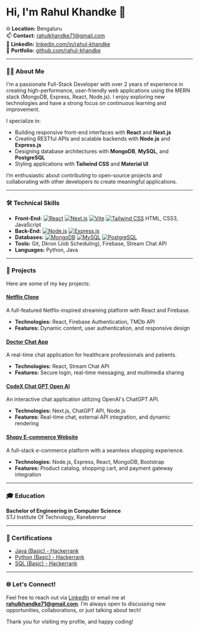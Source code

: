 # Hi, I'm Rahul Khandke 👋

🌐 **Location:** Bengaluru  
📫 **Contact:** rahulkhandke71@gmail.com  
🔗 **LinkedIn:** [linkedin.com/in/rahul-khandke](https://www.linkedin.com/in/rahul-khandke)  
🔗 **Portfolio:** [github.com/rahul-khandke](https://github.com/rahul-khandke)

---

### 👨‍💻 About Me
I'm a passionate Full-Stack Developer with over 2 years of experience in creating high-performance, user-friendly web applications using the MERN stack (MongoDB, Express, React, Node.js). I enjoy exploring new technologies and have a strong focus on continuous learning and improvement.

I specialize in:
- Building responsive front-end interfaces with **React** and **Next.js**
- Creating RESTful APIs and scalable backends with **Node.js** and **Express.js**
- Designing database architectures with **MongoDB**, **MySQL**, and **PostgreSQL**
- Styling applications with **Tailwind CSS** and **Material UI**
  
I’m enthusiastic about contributing to open-source projects and collaborating with other developers to create meaningful applications.

---

### 🛠️ Technical Skills
- **Front-End:** 
  [![React](https://img.shields.io/badge/-React-61DAFB?style=flat-square&logo=react&logoColor=black)](https://reactjs.org/) 
  [![Next.js](https://img.shields.io/badge/-Next.js-000000?style=flat-square&logo=next.js&logoColor=white)](https://nextjs.org/) 
  [![Vite](https://img.shields.io/badge/-Vite.js-646CFF?style=flat-square&logo=vite&logoColor=white)](https://vitejs.dev/) 
  [![Tailwind CSS](https://img.shields.io/badge/-Tailwind%20CSS-06B6D4?style=flat-square&logo=tailwindcss&logoColor=white)](https://tailwindcss.com/) 
  HTML, CSS3, JavaScript
- **Back-End:** 
  [![Node.js](https://img.shields.io/badge/-Node.js-8CC84B?style=flat-square&logo=node.js&logoColor=white)](https://nodejs.org/) 
  [![Express.js](https://img.shields.io/badge/-Express.js-000000?style=flat-square&logo=express&logoColor=white)](https://expressjs.com/)
- **Databases:** 
  [![MongoDB](https://img.shields.io/badge/-MongoDB-47A248?style=flat-square&logo=mongodb&logoColor=white)](https://www.mongodb.com/) 
  [![MySQL](https://img.shields.io/badge/-MySQL-00758F?style=flat-square&logo=mysql&logoColor=white)](https://www.mysql.com/) 
  [![PostgreSQL](https://img.shields.io/badge/-PostgreSQL-4169E1?style=flat-square&logo=postgresql&logoColor=white)](https://www.postgresql.org/)
- **Tools:** Git, Dkron (Job Scheduling), Firebase, Stream Chat API
- **Languages:** Python, Java

---

### 🌟 Projects
Here are some of my key projects:

#### [Netflix Clone](https://github.com/rahul-khandke/netflix-clone)
A full-featured Netflix-inspired streaming platform with React and Firebase.
- **Technologies:** React, Firebase Authentication, TMDb API
- **Features:** Dynamic content, user authentication, and responsive design

#### [Doctor Chat App](https://github.com/rahul-khandke/doctor-chat-app)
A real-time chat application for healthcare professionals and patients.
- **Technologies:** React, Stream Chat API
- **Features:** Secure login, real-time messaging, and multimedia sharing

#### [CodeX Chat GPT Open AI](https://github.com/rahul-khandke/codex-chat-gpt)
An interactive chat application utilizing OpenAI's ChatGPT API.
- **Technologies:** Next.js, ChatGPT API, Node.js
- **Features:** Real-time chat, external API integration, and dynamic rendering

#### [Shopy E-commerce Website](https://github.com/rahul-khandke/shopy-ecommerce)
A full-stack e-commerce platform with a seamless shopping experience.
- **Technologies:** Node.js, Express, React, MongoDB, Bootstrap
- **Features:** Product catalog, shopping cart, and payment gateway integration

---

### 🎓 Education
**Bachelor of Engineering in Computer Science**  
STJ Institute Of Technology, Ranebennur

---

### 📜 Certifications
- [Java (Basic) - Hackerrank](https://www.hackerrank.com/certificates/713f07dba79f)
- [Python (Basic) - Hackerrank](https://www.hackerrank.com/certificates/8ec69b14c76d)
- [SQL (Basic) - Hackerrank](https://www.hackerrank.com/certificates/38bd66597be6)

---

### 🌐 Let's Connect!
Feel free to reach out via [LinkedIn](https://www.linkedin.com/in/rahul-khandke) or email me at **rahulkhandke71@gmail.com**. I’m always open to discussing new opportunities, collaborations, or just talking about tech!

Thank you for visiting my profile, and happy coding! 

